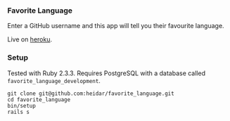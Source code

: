 ### Favorite Language

Enter a GitHub username and this app will tell you their favourite language.

Live on [heroku](https://fav-lang.herokuapp.com/).

### Setup

Tested with Ruby 2.3.3. Requires PostgreSQL with a database called `favorite_language_development`.

    git clone git@github.com:heidar/favorite_language.git
    cd favorite_language
    bin/setup
    rails s


